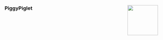 <h3>PiggyPiglet <img width="100px" align="right" src="https://piggypiglet.me/includes/img/tophazard.svg"></h3>